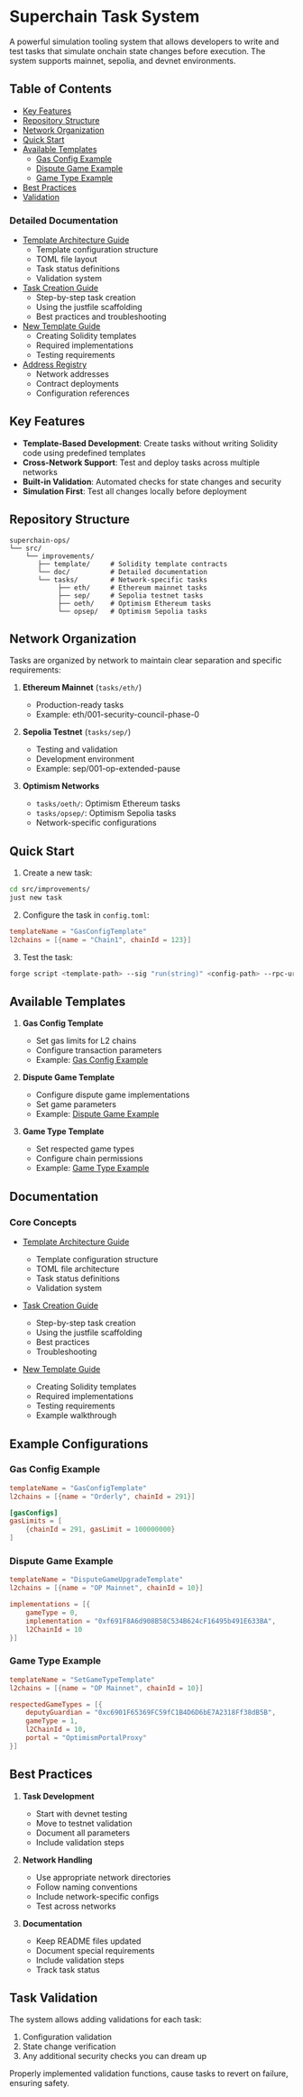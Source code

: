 # Superchain Task System

A powerful simulation tooling system that allows developers to write and test tasks that simulate onchain state changes before execution. The system supports mainnet, sepolia, and devnet environments.

## Table of Contents

- [Key Features](#key-features)
- [Repository Structure](#repository-structure)
- [Network Organization](#network-organization)
- [Quick Start](#quick-start)
- [Available Templates](#available-templates)
  * [Gas Config Example](#gas-config-example)
  * [Dispute Game Example](#dispute-game-example)
  * [Game Type Example](#game-type-example)
- [Best Practices](#best-practices)
- [Validation](#validation)

### Detailed Documentation
- [Template Architecture Guide](./doc/TEMPLATE_ARCHITECTURE.md)
  * Template configuration structure
  * TOML file layout
  * Task status definitions
  * Validation system
- [Task Creation Guide](./doc/TASK_CREATION_GUIDE.md)
  * Step-by-step task creation
  * Using the justfile scaffolding
  * Best practices and troubleshooting
- [New Template Guide](./doc/NEW_TEMPLATE_GUIDE.md)
  * Creating Solidity templates
  * Required implementations
  * Testing requirements
- [Address Registry](./doc/ADDRESS_REGISTRY.md)
  * Network addresses
  * Contract deployments
  * Configuration references

## Key Features

- **Template-Based Development**: Create tasks without writing Solidity code using predefined templates
- **Cross-Network Support**: Test and deploy tasks across multiple networks
- **Built-in Validation**: Automated checks for state changes and security
- **Simulation First**: Test all changes locally before deployment

## Repository Structure

```
superchain-ops/
└── src/
    └── improvements/
       ├── template/     # Solidity template contracts
       └── doc/          # Detailed documentation
       └── tasks/        # Network-specific tasks
            ├── eth/     # Ethereum mainnet tasks
            ├── sep/     # Sepolia testnet tasks
            ├── oeth/    # Optimism Ethereum tasks
            └── opsep/   # Optimism Sepolia tasks
```

## Network Organization

Tasks are organized by network to maintain clear separation and specific requirements:

1. **Ethereum Mainnet** (`tasks/eth/`)
   - Production-ready tasks
   - Example: eth/001-security-council-phase-0

2. **Sepolia Testnet** (`tasks/sep/`)
   - Testing and validation
   - Development environment
   - Example: sep/001-op-extended-pause

3. **Optimism Networks**
   - `tasks/oeth/`: Optimism Ethereum tasks
   - `tasks/opsep/`: Optimism Sepolia tasks
   - Network-specific configurations

## Quick Start

1. Create a new task:
```bash
cd src/improvements/
just new task
```

2. Configure the task in `config.toml`:
```toml
templateName = "GasConfigTemplate"
l2chains = [{name = "Chain1", chainId = 123}]
```

3. Test the task:
```bash
forge script <template-path> --sig "run(string)" <config-path> --rpc-url devnet -vvv
```

## Available Templates

1. **Gas Config Template**
   - Set gas limits for L2 chains
   - Configure transaction parameters
   - Example: [Gas Config Example](#gas-config-example)

2. **Dispute Game Template**
   - Configure dispute game implementations
   - Set game parameters
   - Example: [Dispute Game Example](#dispute-game-example)

3. **Game Type Template**
   - Set respected game types
   - Configure chain permissions
   - Example: [Game Type Example](#game-type-example)

## Documentation

### Core Concepts
- [Template Architecture Guide](./doc/TEMPLATE_ARCHITECTURE.md)
  * Template configuration structure
  * TOML file architecture
  * Task status definitions
  * Validation system

- [Task Creation Guide](./doc/TASK_CREATION_GUIDE.md)
  * Step-by-step task creation
  * Using the justfile scaffolding
  * Best practices
  * Troubleshooting

- [New Template Guide](./doc/NEW_TEMPLATE_GUIDE.md)
  * Creating Solidity templates
  * Required implementations
  * Testing requirements
  * Example walkthrough

## Example Configurations

### Gas Config Example
```toml
templateName = "GasConfigTemplate"
l2chains = [{name = "Orderly", chainId = 291}]

[gasConfigs]
gasLimits = [
    {chainId = 291, gasLimit = 100000000}
]
```

### Dispute Game Example
```toml
templateName = "DisputeGameUpgradeTemplate"
l2chains = [{name = "OP Mainnet", chainId = 10}]

implementations = [{
    gameType = 0,
    implementation = "0xf691F8A6d908B58C534B624cF16495b491E633BA",
    l2ChainId = 10
}]
```

### Game Type Example
```toml
templateName = "SetGameTypeTemplate"
l2chains = [{name = "OP Mainnet", chainId = 10}]

respectedGameTypes = [{
    deputyGuardian = "0xc6901F65369FC59fC1B4D6D6bE7A2318Ff38dB5B",
    gameType = 1,
    l2ChainId = 10,
    portal = "OptimismPortalProxy"
}]
```

## Best Practices

1. **Task Development**
   - Start with devnet testing
   - Move to testnet validation
   - Document all parameters
   - Include validation steps

2. **Network Handling**
   - Use appropriate network directories
   - Follow naming conventions
   - Include network-specific configs
   - Test across networks

3. **Documentation**
   - Keep README files updated
   - Document special requirements
   - Include validation steps
   - Track task status

## Task Validation

The system allows adding validations for each task:
1. Configuration validation
2. State change verification
3. Any additional security checks you can dream up

Properly implemented validation functions, cause tasks to revert on failure, ensuring safety.

